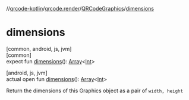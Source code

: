 //[qrcode-kotlin](../../../index.md)/[qrcode.render](../index.md)/[QRCodeGraphics](index.md)/[dimensions](dimensions.md)

# dimensions

[common, android, js, jvm]\
[common]\
expect fun [dimensions](dimensions.md)(): [Array](https://kotlinlang.org/api/latest/jvm/stdlib/kotlin/-array/index.html)&lt;[Int](https://kotlinlang.org/api/latest/jvm/stdlib/kotlin/-int/index.html)&gt;

[android, js, jvm]\
actual open fun [dimensions](dimensions.md)(): [Array](https://kotlinlang.org/api/latest/jvm/stdlib/kotlin/-array/index.html)&lt;[Int](https://kotlinlang.org/api/latest/jvm/stdlib/kotlin/-int/index.html)&gt;

Return the dimensions of this Graphics object as a pair of `width, height`
